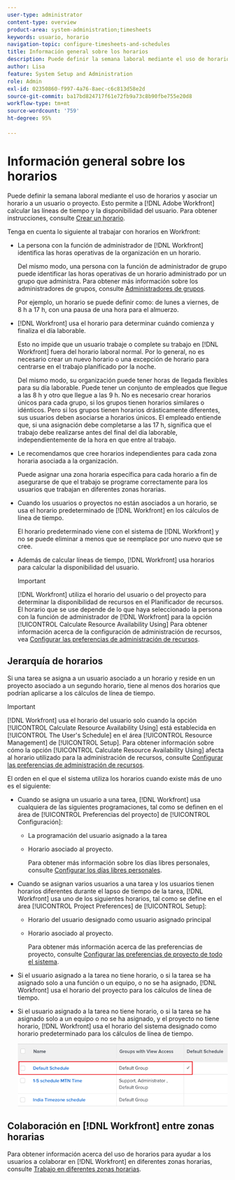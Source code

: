 ```yaml
---
user-type: administrator
content-type: overview
product-area: system-administration;timesheets
keywords: usuario, horario
navigation-topic: configure-timesheets-and-schedules
title: Información general sobre los horarios
description: Puede definir la semana laboral mediante el uso de horarios. Puede asociar un horario a un usuario o proyecto. Esto permite a [!DNL Adobe Workfront]  calcular las líneas de tiempo y la disponibilidad del usuario. Para obtener instrucciones, consulte Crear un horario.
author: Lisa
feature: System Setup and Administration
role: Admin
exl-id: 02350860-f997-4a76-8aec-c6c813d58e2d
source-git-commit: ba17bd824717f61e72fb9a73c8b90fbe755e20d8
workflow-type: tm+mt
source-wordcount: '759'
ht-degree: 95%

---
```


# Información general sobre los horarios

<!-- Audited: 1/2024 -->

<!--<span class="preview">The highlighted information on this page refers to functionality not yet generally available. It is available only in the Preview environment for all customers. After the monthly releases to Production, the same features are also available in the Production environment for customers who enabled fast releases. </span>   

<span class="preview">For information about fast releases, see [Enable or disable fast releases for your organization](/help/quicksilver/administration-and-setup/set-up-workfront/configure-system-defaults/enable-fast-release-process.md). </span>-->

Puede definir la semana laboral mediante el uso de horarios y asociar un horario a un usuario o proyecto. Esto permite a [!DNL Adobe Workfront] calcular las líneas de tiempo y la disponibilidad del usuario. Para obtener instrucciones, consulte [Crear un horario](../../../administration-and-setup/set-up-workfront/configure-timesheets-schedules/create-schedules.md).

Tenga en cuenta lo siguiente al trabajar con horarios en Workfront:

* La persona con la función de administrador de [!DNL Workfront] identifica las horas operativas de la organización en un horario.

  Del mismo modo, una persona con la función de administrador de grupo puede identificar las horas operativas de un horario administrado por un grupo que administra. Para obtener más información sobre los administradores de grupos, consulte [Administradores de grupos](../../../administration-and-setup/manage-groups/group-roles/group-administrators.md).

  Por ejemplo, un horario se puede definir como: de lunes a viernes, de 8 h a 17 h, con una pausa de una hora para el almuerzo.

* [!DNL Workfront] usa el horario para determinar cuándo comienza y finaliza el día laborable.

  Esto no impide que un usuario trabaje o complete su trabajo en [!DNL Workfront] fuera del horario laboral normal. Por lo general, no es necesario crear un nuevo horario o una excepción de horario para centrarse en el trabajo planificado por la noche.

  Del mismo modo, su organización puede tener horas de llegada flexibles para su día laborable. Puede tener un conjunto de empleados que llegue a las 8 h y otro que llegue a las 9 h. No es necesario crear horarios únicos para cada grupo, si los grupos tienen horarios similares o idénticos. Pero si los grupos tienen horarios drásticamente diferentes, sus usuarios deben asociarse a horarios únicos. El empleado entiende que, si una asignación debe completarse a las 17 h, significa que el trabajo debe realizarse antes del final del día laborable, independientemente de la hora en que entre al trabajo.

* Le recomendamos que cree horarios independientes para cada zona horaria asociada a la organización.

  Puede asignar una zona horaria específica para cada horario a fin de asegurarse de que el trabajo se programe correctamente para los usuarios que trabajan en diferentes zonas horarias.

* Cuando los usuarios o proyectos no están asociados a un horario, se usa el horario predeterminado de [!DNL Workfront] en los cálculos de línea de tiempo. 

  El horario predeterminado viene con el sistema de [!DNL Workfront] y no se puede eliminar a menos que se reemplace por uno nuevo que se cree.

* Además de calcular líneas de tiempo, [!DNL Workfront] usa horarios para calcular la disponibilidad del usuario.

  >[!IMPORTANT]
  >
  >[!DNL Workfront] utiliza el horario del usuario o del proyecto para determinar la disponibilidad de recursos en el Planificador de recursos. El horario que se use depende de lo que haya seleccionado la persona con la función de administrador de [!DNL Workfront] para la opción [!UICONTROL Calculate Resource Availability Using] Para obtener información acerca de la configuración de administración de recursos, vea [Configurar las preferencias de administración de recursos](../../../administration-and-setup/set-up-workfront/configure-system-defaults/configure-resource-mgmt-preferences.md).

## Jerarquía de horarios

Si una tarea se asigna a un usuario asociado a un horario y reside en un proyecto asociado a un segundo horario, tiene al menos dos horarios que podrían aplicarse a los cálculos de línea de tiempo.

>[!IMPORTANT]
>
>[!DNL Workfront] usa el horario del usuario solo cuando la opción [!UICONTROL Calculate Resource Availability Using] está establecida en [!UICONTROL The User&#39;s Schedule] en el área [!UICONTROL Resource Management] de [!UICONTROL Setup]. Para obtener información sobre cómo la opción [!UICONTROL Calculate Resource Availability Using] afecta al horario utilizado para la administración de recursos, consulte [Configurar las preferencias de administración de recursos](../../../administration-and-setup/set-up-workfront/configure-system-defaults/configure-resource-mgmt-preferences.md).

El orden en el que el sistema utiliza los horarios cuando existe más de uno es el siguiente:


* Cuando se asigna un usuario a una tarea, [!DNL Workfront] usa cualquiera de las siguientes programaciones, tal como se definen en el área de [!UICONTROL Preferencias del proyecto] de [!UICONTROL Configuración]:

   * La programación del usuario asignado a la tarea
   * Horario asociado al proyecto.

     Para obtener más información sobre los días libres personales, consulte [Configurar los días libres personales](../../../workfront-basics/manage-your-account-and-profile/configuring-your-user-profile/personal-time-overview.md).

* Cuando se asignan varios usuarios a una tarea y los usuarios tienen horarios diferentes durante el lapso de tiempo de la tarea, [!DNL Workfront] usa uno de los siguientes horarios, tal como se define en el área [!UICONTROL Project Preferences] de [!UICONTROL Setup]:

   * Horario del usuario designado como usuario asignado principal
   * Horario asociado al proyecto.

     Para obtener más información acerca de las preferencias de proyecto, consulte [Configurar las preferencias de proyecto de todo el sistema](../../../administration-and-setup/set-up-workfront/configure-system-defaults/set-project-preferences.md).

* Si el usuario asignado a la tarea no tiene horario, o si la tarea se ha asignado solo a una función o un equipo, o no se ha asignado, [!DNL Workfront] usa el horario del proyecto para los cálculos de línea de tiempo.
* Si el usuario asignado a la tarea no tiene horario, o si la tarea se ha asignado solo a un equipo o no se ha asignado, y el proyecto no tiene horario, [!DNL Workfront] usa el horario del sistema designado como horario predeterminado para los cálculos de línea de tiempo.

  ![](assets/default-schedule.png)

## Colaboración en [!DNL Workfront] entre zonas horarias

Para obtener información acerca del uso de horarios para ayudar a los usuarios a colaborar en [!DNL Workfront] en diferentes zonas horarias, consulte [Trabajo en diferentes zonas horarias](../../../workfront-basics/tips-tricks-and-troubleshooting/working-across-timezones.md).

